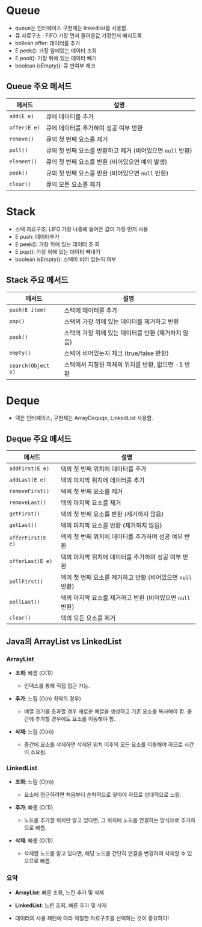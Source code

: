 # Queue
- queue는 인터페이스 구현체는 linkedlist를 사용함.
- 큐 자료구조 : FIFO 가장 먼저 들어온값 가장먼저 빠지도록
- bollean offer: 데이터를 추가
- E peek(): 가장 앞에있는 데이터 조회
- E pool(): 가장 뒤에 있는 데이터 빼기
- boolean isEmpty(): 큐 빈여부 체크

## Queue 주요 메서드

| 메서드                              | 설명                                                                 |
|----------------------------------|--------------------------------------------------------------------|
| `add(E e)`                       | 큐에 데이터를 추가                                                   |
| `offer(E e)`                     | 큐에 데이터를 추가하며 성공 여부 반환                                  |
| `remove()`                       | 큐의 첫 번째 요소를 제거                                              |
| `poll()`                         | 큐의 첫 번째 요소를 반환하고 제거 (비어있으면 `null` 반환)              |
| `element()`                      | 큐의 첫 번째 요소를 반환 (비어있으면 예외 발생)                         |
| `peek()`                         | 큐의 첫 번째 요소를 반환 (비어있으면 `null` 반환)                      |
| `clear()`                        | 큐의 모든 요소를 제거                                                 |



# Stack
- 스택 자료구조: LIFO 가장 나중에 들어온 값이 가장 먼저 사용
- E push: 데이터추가
- E peek(): 가장 위에 있는 데이터 조 회
- E pop(): 가장 위에 있는 데이터 빼내기
- boolean isEmpty(): 스택이 비어 있는지 여부

## Stack 주요 메서드

| 메서드                              | 설명                                                                 |
|----------------------------------|--------------------------------------------------------------------|
| `push(E item)`                    | 스택에 데이터를 추가                                                 |
| `pop()`                           | 스택의 가장 위에 있는 데이터를 제거하고 반환                           |
| `peek()`                          | 스택의 가장 위에 있는 데이터를 반환 (제거하지 않음)                     |
| `empty()`                         | 스택이 비어있는지 체크 (true/false 반환)                               |
| `search(Object o)`                | 스택에서 지정된 객체의 위치를 반환, 없으면 -1 반환                      |



# Deque
- 덱은 인터페이스, 구현체는 ArrayDequqe, LinkedList 사용함.

## Deque 주요 메서드

| 메서드                              | 설명                                                                 |
|----------------------------------|--------------------------------------------------------------------|
| `addFirst(E e)`                   | 덱의 첫 번째 위치에 데이터를 추가                                      |
| `addLast(E e)`                    | 덱의 마지막 위치에 데이터를 추가                                       |
| `removeFirst()`                   | 덱의 첫 번째 요소를 제거                                              |
| `removeLast()`                    | 덱의 마지막 요소를 제거                                               |
| `getFirst()`                      | 덱의 첫 번째 요소를 반환 (제거하지 않음)                               |
| `getLast()`                       | 덱의 마지막 요소를 반환 (제거하지 않음)                                |
| `offerFirst(E e)`                 | 덱의 첫 번째 위치에 데이터를 추가하며 성공 여부 반환                     |
| `offerLast(E e)`                  | 덱의 마지막 위치에 데이터를 추가하며 성공 여부 반환                      |
| `pollFirst()`                     | 덱의 첫 번째 요소를 제거하고 반환 (비어있으면 `null` 반환)               |
| `pollLast()`                      | 덱의 마지막 요소를 제거하고 반환 (비어있으면 `null` 반환)                |
| `clear()`                         | 덱의 모든 요소를 제거                                                 |






## Java의 ArrayList vs LinkedList

### ArrayList
- **조회**: 빠름 (O(1))
  - 인덱스를 통해 직접 접근 가능.
  
- **추가**: 느림 (O(n) 최악의 경우)
  - 배열 크기를 초과할 경우 새로운 배열을 생성하고 기존 요소를 복사해야 함. 중간에 추가할 경우에도 요소를 이동해야 함.

- **삭제**: 느림 (O(n))
  - 중간에 요소를 삭제하면 삭제된 위치 이후의 모든 요소를 이동해야 하므로 시간이 소요됨.

### LinkedList
- **조회**: 느림 (O(n))
  - 요소에 접근하려면 처음부터 순차적으로 찾아야 하므로 상대적으로 느림.

- **추가**: 빠름 (O(1))
  - 노드를 추가할 위치만 알고 있다면, 그 위치에 노드를 연결하는 방식으로 추가하므로 빠름.

- **삭제**: 빠름 (O(1))
  - 삭제할 노드를 알고 있다면, 해당 노드를 간단히 연결을 변경하여 삭제할 수 있으므로 빠름.

### 요약
- **ArrayList**: 빠른 조회, 느린 추가 및 삭제
- **LinkedList**: 느린 조회, 빠른 추가 및 삭제

- 데이터의 사용 패턴에 따라 적절한 자료구조를 선택하는 것이 중요하다!

